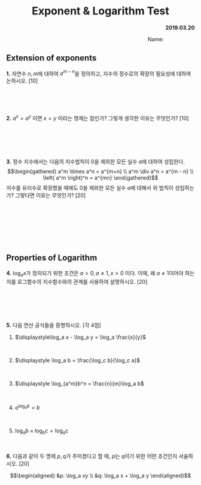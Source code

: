 <h1 style="text-align:center">Exponent & Logarithm Test</h1>

<p style="text-align:right"><b>2019.03.20</b></p>
<p style="text-align:right">Name: &nbsp;&nbsp;&nbsp;&nbsp;&nbsp;&nbsp;&nbsp;&nbsp;&nbsp;&nbsp;&nbsp;&nbsp;&nbsp;&nbsp;&nbsp;&nbsp;&nbsp;&nbsp;&nbsp;&nbsp;</p>


## Extension of exponents

**1.** 자연수 $n, m$에 대하여 $a^{m-n}$을 정의하고, 지수의 정수로의 확장의 필요성에 대하여 논하시오. [10]

<br/>

<br/>

<br/>

**2.** $a^x = a^y$ 이면 $x = y$  이라는 명제는 참인가? 그렇게 생각한 이유는 무엇인가? [10]

<br/>

<br/>

<br/>

<br/>

**3.** 정수 지수에서는 다음의 지수법칙이 0을 제외한 모든 실수 $a$에 대하여 성립한다.
$$\begin{gathered}
  a^m \times a^n = a^{m+n} \\
  a^m \div a^n = a^{m - n} \\
  \left( a^m \right)^n = a^{mn} 
\end{gathered}$$
지수를 유리수로 확장했을 때에도 0을 제외한 모든 실수 $a$에 대해서 위 법칙이 성립하는가? 그렇다면 이유는 무엇인가? [20]

<br/>

<br/>

<br/>

<br/>

<br/>

<br/>

## Properties of Logarithm

**4.** $\log_a{x}$가 정의되기 위한 조건은 $a > 0,\, a \neq 1,\, x > 0$ 이다. 이때, 왜 $a \neq 1$이어야 하는지를
로그함수의 지수함수와의 관계를 사용하여 설명하시오. [20]

<br/>

<br/>

<br/>

<br/>

**5.** 다음 연산 공식들을 증명하시오. [각 4점]

1) $\displaystyle\log_a x - \log_a y = \log_a \frac{x}{y}$

<br/>

2) $\displaystyle \log_a b = \frac{\log_c b}{\log_c a}$

<br/>

3) $\displaystyle \log_{a^m}b^n = \frac{n}{m}\log_a b$

<br/>

4) $\displaystyle a^{\log_a b} = b$

<br/>

5)  $\displaystyle \log_a b \times \log_b c = \log_a c$

<br/>

**6.** 다음과 같이 두 명제 $p, q$가 주어졌다고 할 때, $p$는 $q$이기 위한 어떤 조건인지 서술하시오. [20]

$$\begin{aligned}
  &p: \log_a xy \\
  &q: \log_a x + \log_a y
\end{aligned}$$

<br/>

<br/>

<br/>

<br/>

<br/>


